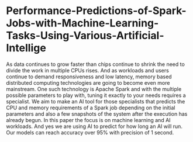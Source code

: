 # Performance-Predictions-of-Spark-Jobs-with-Machine-Learning-Tasks-Using-Various-Artificial-Intellige

As data continues to grow faster than chips continue to shrink the need to divide the work in multiple CPUs rises. And as workloads and users continue to demand responsiveness and low latency, memory based distributed computing technologies are going to become even more mainstream. One such technology is Apache Spark and with the multiple possible parameters to play with, tuning it exactly to your needs requires a specialist. We aim to make an AI tool for those specialists that predicts the CPU and memory requirements of a Spark job depending on the initial parameters and also a few snapshots of the system after the execution has already begun. In this paper the focus is on machine learning and AI workloads. And yes we are using AI to predict for how long an AI will run. Our models can reach accuracy over 95% with precision of 1 second.
